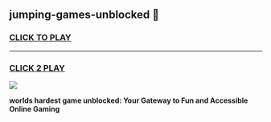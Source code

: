
## jumping-games-unblocked 👋
<h3>
<a href="https://premium.freeplayer.one?title=jumping-games-unblocked&ref=14F">CLICK TO PLAY</a></h3>
<hr>

<h3>
<a href="https://premium.freeplayer.one?title=jumping-games-unblocked&ref=14F">CLICK 2 PLAY</a>
  
</h3>

<a href="https://premium.freeplayer.one?title=jumping-games-unblocked&ref=12F/"><img src="https://clearcache.store/games.png"></a>


**worlds hardest game unblocked: Your Gateway to Fun and Accessible Online Gaming**
